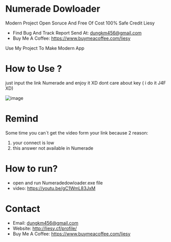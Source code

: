 # Numerade Dowloader


Modern Project Open Soruce And Free Of Cost 100% Safe Credit Liesy

- Find Bug And Track Report Send At: dungkm456@gmail.com
- Buy Me A Coffee: https://www.buymeacoffee.com/liesy

Use My Project To Make Modern App
# How to Use ?
just input the link Numerade and enjoy it XD
dont care about key ( i do it J4F XD)

![image](https://user-images.githubusercontent.com/63604038/209435767-aba4bf48-1d11-4f19-87cd-52e980d21eff.png)

# Remind

Some time you can`t get the video form your link because 2 reason:
1. your connect is low
2. this answer not available in Numerade 

# How to run?
- open and run Numeradedowloader.exe file
- video: https://youtu.be/gC1WmL83JxM
# Contact 
- Email: dungkm456@gmail.com
- Website: http://liesy.cf/profile/
- Buy Me A Coffee: https://www.buymeacoffee.com/liesy
